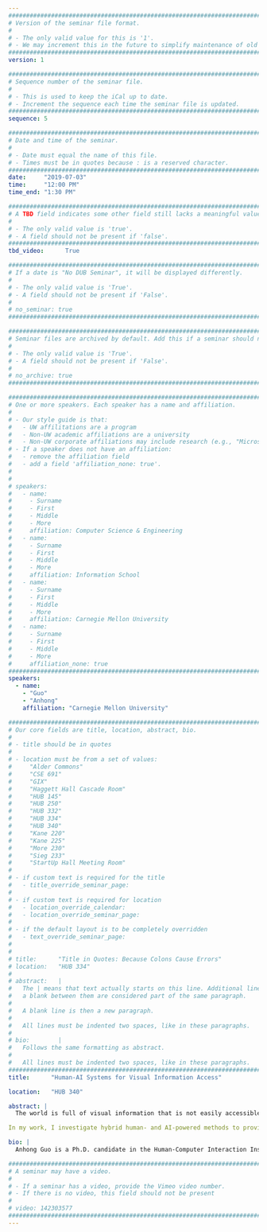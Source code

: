 ```yaml
---
################################################################################
# Version of the seminar file format.
#
# - The only valid value for this is '1'.
# - We may increment this in the future to simplify maintenance of old seminars.
################################################################################
version: 1

################################################################################
# Sequence number of the seminar file.
#
# - This is used to keep the iCal up to date.
# - Increment the sequence each time the seminar file is updated.
################################################################################
sequence: 5

################################################################################
# Date and time of the seminar.
#
# - Date must equal the name of this file.
# - Times must be in quotes because : is a reserved character.
################################################################################
date:     "2019-07-03"
time:     "12:00 PM"
time_end: "1:30 PM"

################################################################################
# A TBD field indicates some other field still lacks a meaningful value.
#
# - The only valid value is 'true'.
# - A field should not be present if 'false'.
################################################################################
tbd_video:      True

################################################################################
# If a date is "No DUB Seminar", it will be displayed differently.
#
# - The only valid value is 'True'.
# - A field should not be present if 'False'.
#
# no_seminar: true
################################################################################

################################################################################
# Seminar files are archived by default. Add this if a seminar should not be.
#
# - The only valid value is 'True'.
# - A field should not be present if 'False'.
#
# no_archive: true
################################################################################

################################################################################
# One or more speakers. Each speaker has a name and affiliation.
#
# - Our style guide is that:
#   - UW affilitations are a program
#   - Non-UW academic affiliations are a university
#   - Non-UW corporate affiliations may include research (e.g., "Microsoft Research")
# - If a speaker does not have an affiliation:
#   - remove the affiliation field
#   - add a field 'affiliation_none: true'.
#
#
# speakers:
#   - name: 
#     - Surname
#     - First
#     - Middle
#     - More
#     affiliation: Computer Science & Engineering 
#   - name: 
#     - Surname
#     - First
#     - Middle
#     - More
#     affiliation: Information School 
#   - name: 
#     - Surname
#     - First
#     - Middle
#     - More
#     affiliation: Carnegie Mellon University 
#   - name:
#     - Surname
#     - First
#     - Middle
#     - More
#     affiliation_none: true
################################################################################
speakers:
  - name:
    - "Guo"
    - "Anhong"
    affiliation: "Carnegie Mellon University"

################################################################################
# Our core fields are title, location, abstract, bio.
#
# - title should be in quotes
#
# - location must be from a set of values:
#     "Alder Commons"
#     "CSE 691"
#     "GIX"
#     "Haggett Hall Cascade Room"
#     "HUB 145"
#     "HUB 250"
#     "HUB 332"
#     "HUB 334"
#     "HUB 340"
#     "Kane 220"
#     "Kane 225"
#     "More 230"
#     "Sieg 233"
#     "StartUp Hall Meeting Room"
#
# - if custom text is required for the title
#   - title_override_seminar_page:
#
# - if custom text is required for location
#   - location_override_calendar:
#   - location_override_seminar_page:
#
# - if the default layout is to be completely overridden
#   - text_override_seminar_page:
#
#
# title:      "Title in Quotes: Because Colons Cause Errors"
# location:   "HUB 334"
#
# abstract:   |
#   The | means that text actually starts on this line. Additional lines without
#   a blank between them are considered part of the same paragraph.
#
#   A blank line is then a new paragraph.
#
#   All lines must be indented two spaces, like in these paragraphs.
#
# bio:        |
#   Follows the same formatting as abstract.
#
#   All lines must be indented two spaces, like in these paragraphs.
################################################################################
title:      "Human-AI Systems for Visual Information Access"

location:   "HUB 340"

abstract: |
  The world is full of visual information that is not easily accessible. For blind people, frustrating accessibility problems because of vision are commonplace and pervasive. For space owners, important visual information that could be used to help them better monitor, manage, and optimize the environment is often left uncaptured. Two trends are converging that make solving these problems tractable: artificial intelligence (AI) and human computation. Although AI shows promise in understanding the visual world, they struggle in many real-world, uncontrolled situations, and do not easily generalize across diverse human environments. On the other hand, humans can be more robust and flexible in cases where AI systems fail. However, using human intelligence is slow and expensive, thus not scalable.

In my work, I investigate hybrid human- and AI-powered methods to provide robust and interactive access to visual information in the real world. They tradeoff between the advantages of humans and AI to create systems that are nearly as robust and flexible as human, and nearly as quick and low-cost as automated AI. To make physical interfaces accessible for blind people, I develop (i) VizLens, a screen reader to help blind people access static physical interfaces; (ii) Facade, a crowdsourced fabrication pipeline to automatically generate tactile overlays to appliances; and (iii) StateLens, a solution that makes existing dynamic touchscreens accessible. Furthermore for environmental sensing, I develop and deploy (iv) Zensors++, a camera sensing system that collects human labels to bootstrap automatic processes to answer real-world visual questions, allowing end users to actionalize AI in their everyday lives.

bio: |
  Anhong Guo is a Ph.D. candidate in the Human-Computer Interaction Institute in the School of Computer Science at Carnegie Mellon University, advised by Dr. Jeffrey Bigham. He is also a Snap Inc. Research Fellow, and a Swartz Innovation Fellow for Entrepreneurship. He has published in many top academic conferences in interface technologies, wearable computing, accessibility and computer vision, including two best paper nominees. Before CMU, he received his Master’s in HCI from Georgia Tech. He has also worked in the Ability and Intelligent User Experiences groups in Microsoft Research, the HCI group of Snap Research, the Accessibility Engineering team at Google, and the Mobile Innovation Center of SAP America. See more at: [https://guoanhong.com](https://guoanhong.com)

################################################################################
# A seminar may have a video.
#
# - If a seminar has a video, provide the Vimeo video number.
# - If there is no video, this field should not be present
#
# video: 142303577
################################################################################
---
```

